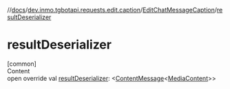 //[docs](../../../index.md)/[dev.inmo.tgbotapi.requests.edit.caption](../index.md)/[EditChatMessageCaption](index.md)/[resultDeserializer](result-deserializer.md)



# resultDeserializer  
[common]  
Content  
open override val [resultDeserializer](result-deserializer.md): <[ContentMessage](../../dev.inmo.tgbotapi.types.message.abstracts/-content-message/index.md)<[MediaContent](../../dev.inmo.tgbotapi.types.message.content.abstracts/-media-content/index.md)>>  



